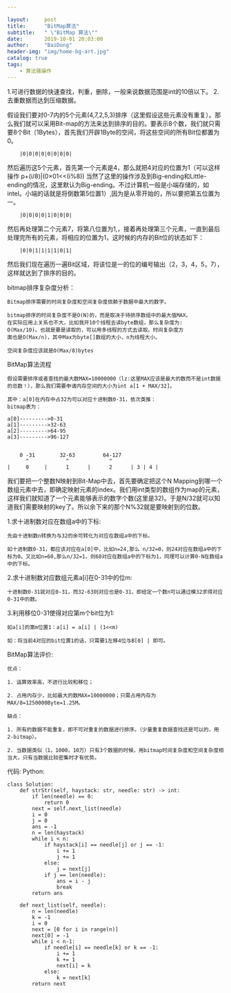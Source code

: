 ```yaml
---

layout:     post
title:      "BitMap算法"
subtitle:   " \"BitMap 算法\""
date:       2019-10-01 20:03:00
author:     "BaiDong"
header-img: "img/home-bg-art.jpg"
catalog: true
tags:
    - 算法骚操作
---
```

1.可进行数据的快速查找，判重，删除，一般来说数据范围是int的10倍以下。
2.去重数据而达到压缩数据。


假设我们要对0-7内的5个元素(4,7,2,5,3)排序（这里假设这些元素没有重复）。那么我们就可以采用Bit-map的方法来达到排序的目的。要表示8个数，我们就只需要8个Bit（1Bytes），首先我们开辟1Byte的空间，将这些空间的所有Bit位都置为0。

        |0|0|0|0|0|0|0|0|
然后遍历这5个元素，首先第一个元素是4，那么就把4对应的位置为1（可以这样操作 p+(i/8)|(0×01<<(i%8)) 当然了这里的操作涉及到Big-ending和Little-ending的情况，这里默认为Big-ending。不过计算机一般是小端存储的，如intel。小端的话就是将倒数第5位置1）,因为是从零开始的，所以要把第五位置为一。

        |0|0|0|0|1|0|0|0|

然后再处理第二个元素7，将第八位置为1,，接着再处理第三个元素，一直到最后处理完所有的元素，将相应的位置为1，这时候的内存的Bit位的状态如下：

        |0|0|1|1|1|1|0|1|


然后我们现在遍历一遍Bit区域，将该位是一的位的编号输出（2，3，4，5，7），这样就达到了排序的目的。    

bitmap排序复杂度分析：
    
    Bitmap排序需要的时间复杂度和空间复杂度依赖于数据中最大的数字。

    bitmap排序的时间复杂度不是O(N)的，而是取决于待排序数组中的最大值MAX，
    在实际应用上关系也不大，比如我开10个线程去读byte数组，那么复杂度为:
    O(Max/10)。也就是要是读取的，可以用多线程的方式去读取。时间复杂度方
    面也是O(Max/n)，其中Max为byte[]数组的大小，n为线程大小。

    空间复杂度应该就是O(Max/8)bytes

BitMap算法流程

    假设需要排序或者查找的最大数MAX=10000000（lz:这里MAX应该是最大的数而不是int数据的总数！），那么我们需要申请内存空间的大小为int a[1 + MAX/32]。

    其中：a[0]在内存中占32为可以对应十进制数0-31，依次类推：
    bitmap表为：

    a[0]--------->0-31 
    a[1]--------->32-63 
    a[2]--------->64-95 
    a[3]--------->96-127 


        0 -31        32-63         64-127
          ^            ^             ^
    |     0     |      1      |      2      | 3 | 4 |

我们要把一个整数N映射到Bit-Map中去，首先要确定把这个N Mapping到哪一个数组元素中去，即确定映射元素的index。我们用int类型的数组作为map的元素，这样我们就知道了一个元素能够表示的数字个数(这里是32)。于是N/32就可以知道我们需要映射的key了。所以余下来的那个N%32就是要映射到的位数。

1.求十进制数对应在数组a中的下标:

    先由十进制数n转换为与32的余可转化为对应在数组a中的下标。

    如十进制数0-31，都应该对应在a[0]中，比如n=24,那么 n/32=0，则24对应在数组a中的下标为0。又比如n=60,那么n/32=1，则60对应在数组a中的下标为1，同理可以计算0-N在数组a中的下标。

2.求十进制数对应数组元素a[i]在0-31中的位m:

    十进制数0-31就对应0-31，而32-63则对应也是0-31，即给定一个数n可以通过模32求得对应0-31中的数。

3.利用移位0-31使得对应第m个bit位为1:

    如a[i]的第m位置1：a[i] = a[i] | (1<<m)

    如：将当前4对应的bit位置1的话，只需要1左移4位与B[0] | 即可。

BitMap算法评价:

    优点：

    1. 运算效率高，不进行比较和移位；
   
    2. 占用内存少，比如最大的数MAX=10000000；只需占用内存为     MAX/8=1250000Byte=1.25M。
   
    缺点：

    1. 所有的数据不能重复，即不可对重复的数据进行排序。（少量重复数据查找还是可以的，用2-bitmap）。

    2. 当数据类似（1，1000，10万）只有3个数据的时候，用bitmap时间复杂度和空间复杂度相当大，只有当数据比较密集时才有优势。

代码:
Python:

    class Solution:
        def strStr(self, haystack: str, needle: str) -> int:
            if len(needle) == 0:
                return 0
            next = self.next_list(needle)
            i = 0
            j = 0
            ans = -1
            n = len(haystack)
            while i < n:
                if haystack[i] == needle[j] or j == -1:
                    i += 1
                    j += 1
                else:
                    j = next[j]
                if j == len(needle):
                    ans = i - j
                    break
            return ans

        def next_list(self, needle):        
            n = len(needle)
            k = -1
            i = 0
            next = [0 for i in range(n)]
            next[0] = -1
            while i < n-1:
                if needle[i] == needle[k] or k == -1:
                    i += 1
                    k += 1
                    next[i] = k
                else:
                    k = next[k]
            return next




